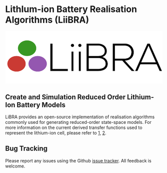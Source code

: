 # LithIum-ion Battery Realisation Algorithms (LiiBRA)

<p align="center">
<img src="LiiBRA.png" width="600" align="center"  />
</p>

## Create and Simulation Reduced Order Lithium-Ion Battery Models
LiBRA provides an open-source implementation of realisation algorithms commonly used for generating reduced-order state-space models.
For more information on the current derived transfer functions used to represent the lithium-ion cell, please refer to [1](https://doi.org/10.1016/j.enconman.2007.03.015), [2](https://doi.org/10.1016/j.jpowsour.2012.07.075).

## Bug Tracking

Please report any issues using the Github [issue tracker]. All feedback is welcome.

[issue tracker]: https://github.com/BradyPlanden/LiiBRA/issues
